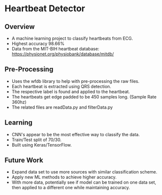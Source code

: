 # Heartbeat Detector

## Overview
* A machine learning project to classify heartbeats from ECG. 
* Highest accuracy 98.66%
* Data from the MIT-BIH heartbeat database: https://physionet.org/physiobank/database/mitdb/
 

## Pre-Processing
* Uses the wfdb library to help with pre-processing the raw files.
* Each heartbeat is extracted using QRS detection.
* The respective label is found and applied to the heartbeat. 
* The heartbeats get edge padded to be 450 samples long. (Sample Rate 360hz)
* The related files are readData.py and filterData.py

## Learning
* CNN's appear to be the most effective way to classify the data.
* Train/Test split of 70/30.
* Built using Keras/TensorFlow.

## Future Work
* Expand data set to use more sources with similar classification scheme. 
* Apply new ML methods to achieve higher accuracy. 
* With more data, potentially see if model can be trained on one data set, then applied to a different one while maintaining accuracy. 